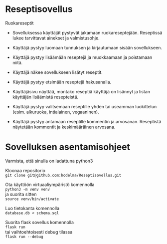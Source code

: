 # Reseptisovellus

Ruokareseptit
- Sovelluksessa käyttäjät pystyvät jakamaan ruokareseptejään. Reseptissä lukee tarvittavat ainekset ja valmistusohje.

- Käyttäjä pystyy luomaan tunnuksen ja kirjautumaan sisään sovellukseen.

- Käyttäjä pystyy lisäämään reseptejä ja muokkaamaan ja poistamaan niitä.

- Käyttäjä näkee sovellukseen lisätyt reseptit.

- Käyttäjä pystyy etsimään reseptejä hakusanalla.

- Käyttäjäsivu näyttää, montako reseptiä käyttäjä on lisännyt ja listan käyttäjän lisäämistä resepteistä.

- Käyttäjä pystyy valitsemaan reseptille yhden tai useamman luokittelun (esim. alkuruoka, intialainen, vegaaninen).

- Käyttäjä pystyy antamaan reseptille kommentin ja arvosanan. Reseptistä näytetään kommentit ja keskimääräinen arvosana.

# Sovelluksen asentamisohjeet
Varmista, että sinulla on ladattuna python3

Kloonaa repositorio<br>
```git clone git@github.com:hodelma/Reseptisovellus.git```


Ota käyttöön virtuaaliympäristö komennolla<br>
```python3 -m venv venv```<br>
ja suorita sitten<br>
```source venv/bin/activate```


Luo tietokanta komennolla<br>
```database.db < schema.sql```


Suorita flask sovellus komennolla<br>
```flask run```<br>
tai vaihtoehtoisesti debug tilassa<br>
```flask run --debug```
